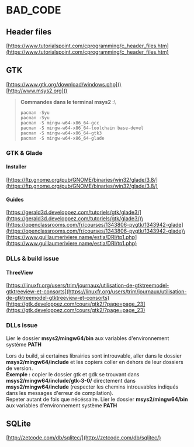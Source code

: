 # BAD_CODE

## Header files

[https://www.tutorialspoint.com/cprogramming/c_header_files.htm](https://www.tutorialspoint.com/cprogramming/c_header_files.htm)

## GTK

[https://www.gtk.org/download/windows.php]() \
[http://www.msys2.org]()

>**Commandes dans le terminal msys2 :**\
>
>`pacman -Syu`\
>`pacman -Syu`\
>`pacman -S mingw-w64-x86_64-gcc`\
>`pacman -S mingw-w64-x86_64-toolchain base-devel`\
>`pacman -S mingw-w64-x86_64-gtk3`\
>`pacman -S mingw-w64-x86_64-glade`

### GTK & Glade

#### Installer
[https://ftp.gnome.org/pub/GNOME/binaries/win32/glade/3.8/](https://ftp.gnome.org/pub/GNOME/binaries/win32/glade/3.8/)

#### Guides
[https://gerald3d.developpez.com/tutoriels/gtk/glade3/](https://gerald3d.developpez.com/tutoriels/gtk/glade3/)\
[https://openclassrooms.com/fr/courses/1343806-pygtk/1343942-glade](https://openclassrooms.com/fr/courses/1343806-pygtk/1343942-glade)\
[https://www.guillaumeriviere.name/estia/DRI/tp1.php](https://www.guillaumeriviere.name/estia/DRI/tp1.php)

### DLLs & build issue
#### ThreeView
[https://linuxfr.org/users/trim/journaux/utilisation-de-gtktreemodel-gtktreeview-et-consorts](https://linuxfr.org/users/trim/journaux/utilisation-de-gtktreemodel-gtktreeview-et-consorts)
[https://gtk.developpez.com/cours/gtk2/?page=page_23](https://gtk.developpez.com/cours/gtk2/?page=page_23)

### DLLs issue

Lier le dossier **msys2/mingw64/bin** aux variables d'environnement
système **PATH**

Lors du build, si certaines librairies sont introuvable, aller dans le
dossier **msys2/mingw64/include** et les copiers coller en dehors de
leur dossiers de version.\
**Exemple :** copier le dossier gtk et gdk se trouvant dans
**msys2/mingw64/include/gtk-3-0/** directement dans
**msys2/mingw64/include** (respecter les chemins introuvables indiqués
dans les messages d'erreur de compilation).\
Repeter autant de fois que nécéssaire.
Lier le dossier **msys2/mingw64/bin** aux variables d'environnement système **PATH**

## SQLite

[http://zetcode.com/db/sqlitec/](http://zetcode.com/db/sqlitec/)